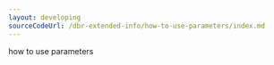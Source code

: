 ```yaml
---
layout: developing
sourceCodeUrl: /dbr-extended-info/how-to-use-parameters/index.md
---
```


how to use parameters
